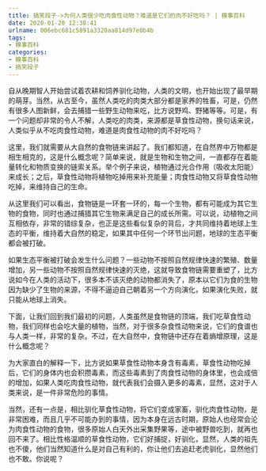 ```yaml
---
title: 搞笑段子->为何人类很少吃肉食性动物？难道是它们的肉不好吃吗？ | 糗事百科
date: 2020-01-20 12:38:41
urlname: 006ebc681c5891a3320aa814d97e0b4b
tags: 
- 糗事百科
categories:
- 糗事百科
- 搞笑段子
---
```

自从晚期智人开始尝试着农耕和饲养驯化动物，人类的文明，也开始出现了最早期的萌芽。当然，从古至今，虽然人类吃的肉类大部分都是家养的牲畜，可是，仍然有很多人图新鲜，会去捕猎一些野生动物来吃，比方说野鸡、野猪等等。可是，有一个问题却非常的令人不解，人类吃的肉类，来源都是草食性动物，换句话来说，人类似乎从不吃肉食性动物，难道是肉食性动物的肉不好吃吗？

这里，我们就需要从大自然的食物链来讲起了。我们都知道，在自然界中万物都是相生相克的，这是什么概念呢？简单来说，就是生物和生物之间，一直都存在着能量转化和物质变换的链索关系。举个例子来说，植物通过光合作用（吸收太阳能）来成长；之后，草食性动物将植物吃掉用来补充能量；肉食性动物又将草食性动物吃掉，来维持自己的生命。

从这里我们可以看出，食物链是一环套一环的，每一个生物，都有可能成为其它生物的食物，同时也通过捕猎其它生物来满足自己的成长所需。可以说，动植物之间互相依存，非常的错综复杂，也正是这些看似复杂的背后，才共同维持着地球上生态的平衡，维持着大自然的稳定，如果其中任何一个环节出问题，地球的生态平衡都会被打破。

如果生态平衡被打破会发生什么问题？一些动物不按照自然规律快速的繁殖、数量增加，另一些动物不按照自然规律快速的灭绝，这就导致食物链需要重塑了，比方说如今在人类的活动下，很多本不该灭绝的动物都消失了，原本以它们为食的生物因为缺少了生物的来源，不得不逼迫自己朝着另一个方向演化，如果演化失败，就只能从地球上消失。

下面，让我们回到我们最初的问题，人类虽然是食物链的顶端，我们吃草食性动物，我们同样也会吃大量的植物，当然，对于很多杂食性动物来说，它们的食谱也与人类一样，非常的复杂。不过，在大自然中，食物链中还存在着熵增原理，这是什么概念呢？

为大家直白的解释一下，比方说如果草食性动物本身含有毒素，草食性动物吃掉后，它们的身体内也会积攒毒素，而这些毒素到了肉食性动物的身体里，也会成倍的增加，如果人类吃肉食性动物，就代表我们会摄入更多的毒素，显然，这对于人类来说，是一件非常危险的事情。

当然，还有一点是，相比驯化草食性动物，将它们变成家畜，驯化肉食性动物，是非常困难，而且几乎不可能办到的事情，因为本身在远古时期，原始人也经常会沦为肉食性动物的食物，很多原始人白天外出采集野果等，途中被野兽吃到，就再也回不来了。相比性格温顺的草食性动物，它们好捕捉，好驯化，显然，人类的祖先也不傻，他们当然知道什么是对自己有利的，你让他们去追赶老虎驯化，显然他们也不敢。你说呢？


